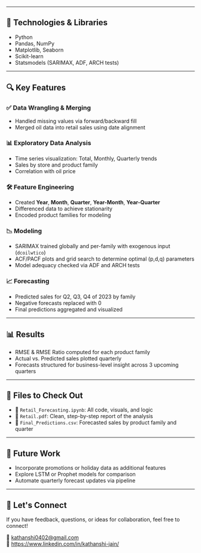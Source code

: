 
---

## 🧰 Technologies & Libraries

- Python
- Pandas, NumPy
- Matplotlib, Seaborn
- Scikit-learn
- Statsmodels (SARIMAX, ADF, ARCH tests)

---

## 🔍 Key Features

### ✅ Data Wrangling & Merging
- Handled missing values via forward/backward fill
- Merged oil data into retail sales using date alignment

### 📊 Exploratory Data Analysis
- Time series visualization: Total, Monthly, Quarterly trends
- Sales by store and product family
- Correlation with oil price

### 🛠 Feature Engineering
- Created **Year**, **Month**, **Quarter**, **Year-Month**, **Year-Quarter**
- Differenced data to achieve stationarity
- Encoded product families for modeling

### 📉 Modeling
- SARIMAX trained globally and per-family with exogenous input (`dcoilwtico`)
- ACF/PACF plots and grid search to determine optimal (p,d,q) parameters
- Model adequacy checked via ADF and ARCH tests

### 📈 Forecasting
- Predicted sales for Q2, Q3, Q4 of 2023 by family
- Negative forecasts replaced with 0
- Final predictions aggregated and visualized

---

## 📊 Results

- RMSE & RMSE Ratio computed for each product family
- Actual vs. Predicted sales plotted quarterly
- Forecasts structured for business-level insight across 3 upcoming quarters

---

## 📎 Files to Check Out

- 📘 `Retail_Forecasting.ipynb`: All code, visuals, and logic
- 📄 `Retail.pdf`: Clean, step-by-step report of the analysis
- 📁 `Final_Predictions.csv`: Forecasted sales by product family and quarter


---

## 🚀 Future Work

- Incorporate promotions or holiday data as additional features
- Explore LSTM or Prophet models for comparison
- Automate quarterly forecast updates via pipeline

---

## 🤝 Let's Connect

If you have feedback, questions, or ideas for collaboration, feel free to connect!

📧 kathanshi0402@gmail.com  
🔗 https://www.linkedin.com/in/kathanshi-jain/
